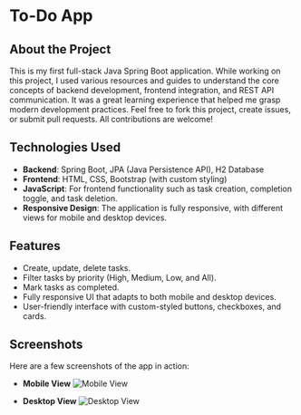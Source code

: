 # To-Do App

## About the Project

This is my first full-stack Java Spring Boot application.
While working on this project, I used various resources and guides to understand the core concepts of backend development, frontend integration, and REST API communication.
It was a great learning experience that helped me grasp modern development practices.
Feel free to fork this project, create issues, or submit pull requests. All contributions are welcome!

## Technologies Used

- **Backend**: Spring Boot, JPA (Java Persistence API), H2 Database
- **Frontend**: HTML, CSS, Bootstrap (with custom styling)
- **JavaScript**: For frontend functionality such as task creation, completion toggle, and task deletion.
- **Responsive Design**: The application is fully responsive, with different views for mobile and desktop devices.

## Features

- Create, update, delete tasks.
- Filter tasks by priority (High, Medium, Low, and All).
- Mark tasks as completed.
- Fully responsive UI that adapts to both mobile and desktop devices.
- User-friendly interface with custom-styled buttons, checkboxes, and cards.

## Screenshots

Here are a few screenshots of the app in action:

- **Mobile View**
  ![Mobile View](path_to_your_mobile_image.png)
  
- **Desktop View**
  ![Desktop View](path_to_your_desktop_image.png)


